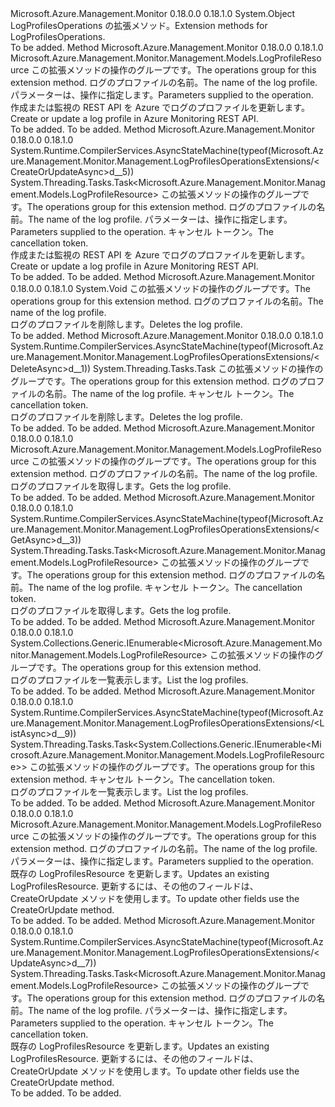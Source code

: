 <Type Name="LogProfilesOperationsExtensions" FullName="Microsoft.Azure.Management.Monitor.Management.LogProfilesOperationsExtensions">
  <TypeSignature Language="C#" Value="public static class LogProfilesOperationsExtensions" />
  <TypeSignature Language="ILAsm" Value=".class public auto ansi abstract sealed beforefieldinit LogProfilesOperationsExtensions extends System.Object" />
  <TypeSignature Language="DocId" Value="T:Microsoft.Azure.Management.Monitor.Management.LogProfilesOperationsExtensions" />
  <TypeSignature Language="VB.NET" Value="Public Module LogProfilesOperationsExtensions" />
  <TypeSignature Language="F#" Value="type LogProfilesOperationsExtensions = class" />
  <AssemblyInfo>
    <AssemblyName>Microsoft.Azure.Management.Monitor</AssemblyName>
    <AssemblyVersion>0.18.0.0</AssemblyVersion>
    <AssemblyVersion>0.18.1.0</AssemblyVersion>
  </AssemblyInfo>
  <Base>
    <BaseTypeName>System.Object</BaseTypeName>
  </Base>
  <Interfaces />
  <Docs>
    <summary>
            <span data-ttu-id="8fab7-101">LogProfilesOperations の拡張メソッド。</span><span class="sxs-lookup"><span data-stu-id="8fab7-101">Extension methods for LogProfilesOperations.</span></span>
            </summary>
    <remarks>To be added.</remarks>
  </Docs>
  <Members>
    <Member MemberName="CreateOrUpdate">
      <MemberSignature Language="C#" Value="public static Microsoft.Azure.Management.Monitor.Management.Models.LogProfileResource CreateOrUpdate (this Microsoft.Azure.Management.Monitor.Management.ILogProfilesOperations operations, string logProfileName, Microsoft.Azure.Management.Monitor.Management.Models.LogProfileResource parameters);" />
      <MemberSignature Language="ILAsm" Value=".method public static hidebysig class Microsoft.Azure.Management.Monitor.Management.Models.LogProfileResource CreateOrUpdate(class Microsoft.Azure.Management.Monitor.Management.ILogProfilesOperations operations, string logProfileName, class Microsoft.Azure.Management.Monitor.Management.Models.LogProfileResource parameters) cil managed" />
      <MemberSignature Language="DocId" Value="M:Microsoft.Azure.Management.Monitor.Management.LogProfilesOperationsExtensions.CreateOrUpdate(Microsoft.Azure.Management.Monitor.Management.ILogProfilesOperations,System.String,Microsoft.Azure.Management.Monitor.Management.Models.LogProfileResource)" />
      <MemberSignature Language="VB.NET" Value="&lt;Extension()&gt;&#xA;Public Function CreateOrUpdate (operations As ILogProfilesOperations, logProfileName As String, parameters As LogProfileResource) As LogProfileResource" />
      <MemberSignature Language="F#" Value="static member CreateOrUpdate : Microsoft.Azure.Management.Monitor.Management.ILogProfilesOperations * string * Microsoft.Azure.Management.Monitor.Management.Models.LogProfileResource -&gt; Microsoft.Azure.Management.Monitor.Management.Models.LogProfileResource" Usage="Microsoft.Azure.Management.Monitor.Management.LogProfilesOperationsExtensions.CreateOrUpdate (operations, logProfileName, parameters)" />
      <MemberType>Method</MemberType>
      <AssemblyInfo>
        <AssemblyName>Microsoft.Azure.Management.Monitor</AssemblyName>
        <AssemblyVersion>0.18.0.0</AssemblyVersion>
        <AssemblyVersion>0.18.1.0</AssemblyVersion>
      </AssemblyInfo>
      <ReturnValue>
        <ReturnType>Microsoft.Azure.Management.Monitor.Management.Models.LogProfileResource</ReturnType>
      </ReturnValue>
      <Parameters>
        <Parameter Name="operations" Type="Microsoft.Azure.Management.Monitor.Management.ILogProfilesOperations" RefType="this" />
        <Parameter Name="logProfileName" Type="System.String" />
        <Parameter Name="parameters" Type="Microsoft.Azure.Management.Monitor.Management.Models.LogProfileResource" />
      </Parameters>
      <Docs>
        <param name="operations">
            <span data-ttu-id="8fab7-102">この拡張メソッドの操作のグループです。</span><span class="sxs-lookup"><span data-stu-id="8fab7-102">The operations group for this extension method.</span></span>
            </param>
        <param name="logProfileName">
            <span data-ttu-id="8fab7-103">ログのプロファイルの名前。</span><span class="sxs-lookup"><span data-stu-id="8fab7-103">The name of the log profile.</span></span>
            </param>
        <param name="parameters">
            <span data-ttu-id="8fab7-104">パラメーターは、操作に指定します。</span><span class="sxs-lookup"><span data-stu-id="8fab7-104">Parameters supplied to the operation.</span></span>
            </param>
        <summary>
            <span data-ttu-id="8fab7-105">作成または監視の REST API を Azure でログのプロファイルを更新します。</span><span class="sxs-lookup"><span data-stu-id="8fab7-105">Create or update a log profile in Azure Monitoring REST API.</span></span>
            </summary>
        <returns>To be added.</returns>
        <remarks>To be added.</remarks>
      </Docs>
    </Member>
    <Member MemberName="CreateOrUpdateAsync">
      <MemberSignature Language="C#" Value="public static System.Threading.Tasks.Task&lt;Microsoft.Azure.Management.Monitor.Management.Models.LogProfileResource&gt; CreateOrUpdateAsync (this Microsoft.Azure.Management.Monitor.Management.ILogProfilesOperations operations, string logProfileName, Microsoft.Azure.Management.Monitor.Management.Models.LogProfileResource parameters, System.Threading.CancellationToken cancellationToken = null);" />
      <MemberSignature Language="ILAsm" Value=".method public static hidebysig class System.Threading.Tasks.Task`1&lt;class Microsoft.Azure.Management.Monitor.Management.Models.LogProfileResource&gt; CreateOrUpdateAsync(class Microsoft.Azure.Management.Monitor.Management.ILogProfilesOperations operations, string logProfileName, class Microsoft.Azure.Management.Monitor.Management.Models.LogProfileResource parameters, valuetype System.Threading.CancellationToken cancellationToken) cil managed" />
      <MemberSignature Language="DocId" Value="M:Microsoft.Azure.Management.Monitor.Management.LogProfilesOperationsExtensions.CreateOrUpdateAsync(Microsoft.Azure.Management.Monitor.Management.ILogProfilesOperations,System.String,Microsoft.Azure.Management.Monitor.Management.Models.LogProfileResource,System.Threading.CancellationToken)" />
      <MemberSignature Language="F#" Value="static member CreateOrUpdateAsync : Microsoft.Azure.Management.Monitor.Management.ILogProfilesOperations * string * Microsoft.Azure.Management.Monitor.Management.Models.LogProfileResource * System.Threading.CancellationToken -&gt; System.Threading.Tasks.Task&lt;Microsoft.Azure.Management.Monitor.Management.Models.LogProfileResource&gt;" Usage="Microsoft.Azure.Management.Monitor.Management.LogProfilesOperationsExtensions.CreateOrUpdateAsync (operations, logProfileName, parameters, cancellationToken)" />
      <MemberType>Method</MemberType>
      <AssemblyInfo>
        <AssemblyName>Microsoft.Azure.Management.Monitor</AssemblyName>
        <AssemblyVersion>0.18.0.0</AssemblyVersion>
        <AssemblyVersion>0.18.1.0</AssemblyVersion>
      </AssemblyInfo>
      <Attributes>
        <Attribute>
          <AttributeName>System.Runtime.CompilerServices.AsyncStateMachine(typeof(Microsoft.Azure.Management.Monitor.Management.LogProfilesOperationsExtensions/&lt;CreateOrUpdateAsync&gt;d__5))</AttributeName>
        </Attribute>
      </Attributes>
      <ReturnValue>
        <ReturnType>System.Threading.Tasks.Task&lt;Microsoft.Azure.Management.Monitor.Management.Models.LogProfileResource&gt;</ReturnType>
      </ReturnValue>
      <Parameters>
        <Parameter Name="operations" Type="Microsoft.Azure.Management.Monitor.Management.ILogProfilesOperations" RefType="this" />
        <Parameter Name="logProfileName" Type="System.String" />
        <Parameter Name="parameters" Type="Microsoft.Azure.Management.Monitor.Management.Models.LogProfileResource" />
        <Parameter Name="cancellationToken" Type="System.Threading.CancellationToken" />
      </Parameters>
      <Docs>
        <param name="operations">
            <span data-ttu-id="8fab7-106">この拡張メソッドの操作のグループです。</span><span class="sxs-lookup"><span data-stu-id="8fab7-106">The operations group for this extension method.</span></span>
            </param>
        <param name="logProfileName">
            <span data-ttu-id="8fab7-107">ログのプロファイルの名前。</span><span class="sxs-lookup"><span data-stu-id="8fab7-107">The name of the log profile.</span></span>
            </param>
        <param name="parameters">
            <span data-ttu-id="8fab7-108">パラメーターは、操作に指定します。</span><span class="sxs-lookup"><span data-stu-id="8fab7-108">Parameters supplied to the operation.</span></span>
            </param>
        <param name="cancellationToken">
            <span data-ttu-id="8fab7-109">キャンセル トークン。</span><span class="sxs-lookup"><span data-stu-id="8fab7-109">The cancellation token.</span></span>
            </param>
        <summary>
            <span data-ttu-id="8fab7-110">作成または監視の REST API を Azure でログのプロファイルを更新します。</span><span class="sxs-lookup"><span data-stu-id="8fab7-110">Create or update a log profile in Azure Monitoring REST API.</span></span>
            </summary>
        <returns>To be added.</returns>
        <remarks>To be added.</remarks>
      </Docs>
    </Member>
    <Member MemberName="Delete">
      <MemberSignature Language="C#" Value="public static void Delete (this Microsoft.Azure.Management.Monitor.Management.ILogProfilesOperations operations, string logProfileName);" />
      <MemberSignature Language="ILAsm" Value=".method public static hidebysig void Delete(class Microsoft.Azure.Management.Monitor.Management.ILogProfilesOperations operations, string logProfileName) cil managed" />
      <MemberSignature Language="DocId" Value="M:Microsoft.Azure.Management.Monitor.Management.LogProfilesOperationsExtensions.Delete(Microsoft.Azure.Management.Monitor.Management.ILogProfilesOperations,System.String)" />
      <MemberSignature Language="VB.NET" Value="&lt;Extension()&gt;&#xA;Public Sub Delete (operations As ILogProfilesOperations, logProfileName As String)" />
      <MemberSignature Language="F#" Value="static member Delete : Microsoft.Azure.Management.Monitor.Management.ILogProfilesOperations * string -&gt; unit" Usage="Microsoft.Azure.Management.Monitor.Management.LogProfilesOperationsExtensions.Delete (operations, logProfileName)" />
      <MemberType>Method</MemberType>
      <AssemblyInfo>
        <AssemblyName>Microsoft.Azure.Management.Monitor</AssemblyName>
        <AssemblyVersion>0.18.0.0</AssemblyVersion>
        <AssemblyVersion>0.18.1.0</AssemblyVersion>
      </AssemblyInfo>
      <ReturnValue>
        <ReturnType>System.Void</ReturnType>
      </ReturnValue>
      <Parameters>
        <Parameter Name="operations" Type="Microsoft.Azure.Management.Monitor.Management.ILogProfilesOperations" RefType="this" />
        <Parameter Name="logProfileName" Type="System.String" />
      </Parameters>
      <Docs>
        <param name="operations">
            <span data-ttu-id="8fab7-111">この拡張メソッドの操作のグループです。</span><span class="sxs-lookup"><span data-stu-id="8fab7-111">The operations group for this extension method.</span></span>
            </param>
        <param name="logProfileName">
            <span data-ttu-id="8fab7-112">ログのプロファイルの名前。</span><span class="sxs-lookup"><span data-stu-id="8fab7-112">The name of the log profile.</span></span>
            </param>
        <summary>
            <span data-ttu-id="8fab7-113">ログのプロファイルを削除します。</span><span class="sxs-lookup"><span data-stu-id="8fab7-113">Deletes the log profile.</span></span>
            </summary>
        <remarks>To be added.</remarks>
      </Docs>
    </Member>
    <Member MemberName="DeleteAsync">
      <MemberSignature Language="C#" Value="public static System.Threading.Tasks.Task DeleteAsync (this Microsoft.Azure.Management.Monitor.Management.ILogProfilesOperations operations, string logProfileName, System.Threading.CancellationToken cancellationToken = null);" />
      <MemberSignature Language="ILAsm" Value=".method public static hidebysig class System.Threading.Tasks.Task DeleteAsync(class Microsoft.Azure.Management.Monitor.Management.ILogProfilesOperations operations, string logProfileName, valuetype System.Threading.CancellationToken cancellationToken) cil managed" />
      <MemberSignature Language="DocId" Value="M:Microsoft.Azure.Management.Monitor.Management.LogProfilesOperationsExtensions.DeleteAsync(Microsoft.Azure.Management.Monitor.Management.ILogProfilesOperations,System.String,System.Threading.CancellationToken)" />
      <MemberSignature Language="F#" Value="static member DeleteAsync : Microsoft.Azure.Management.Monitor.Management.ILogProfilesOperations * string * System.Threading.CancellationToken -&gt; System.Threading.Tasks.Task" Usage="Microsoft.Azure.Management.Monitor.Management.LogProfilesOperationsExtensions.DeleteAsync (operations, logProfileName, cancellationToken)" />
      <MemberType>Method</MemberType>
      <AssemblyInfo>
        <AssemblyName>Microsoft.Azure.Management.Monitor</AssemblyName>
        <AssemblyVersion>0.18.0.0</AssemblyVersion>
        <AssemblyVersion>0.18.1.0</AssemblyVersion>
      </AssemblyInfo>
      <Attributes>
        <Attribute>
          <AttributeName>System.Runtime.CompilerServices.AsyncStateMachine(typeof(Microsoft.Azure.Management.Monitor.Management.LogProfilesOperationsExtensions/&lt;DeleteAsync&gt;d__1))</AttributeName>
        </Attribute>
      </Attributes>
      <ReturnValue>
        <ReturnType>System.Threading.Tasks.Task</ReturnType>
      </ReturnValue>
      <Parameters>
        <Parameter Name="operations" Type="Microsoft.Azure.Management.Monitor.Management.ILogProfilesOperations" RefType="this" />
        <Parameter Name="logProfileName" Type="System.String" />
        <Parameter Name="cancellationToken" Type="System.Threading.CancellationToken" />
      </Parameters>
      <Docs>
        <param name="operations">
            <span data-ttu-id="8fab7-114">この拡張メソッドの操作のグループです。</span><span class="sxs-lookup"><span data-stu-id="8fab7-114">The operations group for this extension method.</span></span>
            </param>
        <param name="logProfileName">
            <span data-ttu-id="8fab7-115">ログのプロファイルの名前。</span><span class="sxs-lookup"><span data-stu-id="8fab7-115">The name of the log profile.</span></span>
            </param>
        <param name="cancellationToken">
            <span data-ttu-id="8fab7-116">キャンセル トークン。</span><span class="sxs-lookup"><span data-stu-id="8fab7-116">The cancellation token.</span></span>
            </param>
        <summary>
            <span data-ttu-id="8fab7-117">ログのプロファイルを削除します。</span><span class="sxs-lookup"><span data-stu-id="8fab7-117">Deletes the log profile.</span></span>
            </summary>
        <returns>To be added.</returns>
        <remarks>To be added.</remarks>
      </Docs>
    </Member>
    <Member MemberName="Get">
      <MemberSignature Language="C#" Value="public static Microsoft.Azure.Management.Monitor.Management.Models.LogProfileResource Get (this Microsoft.Azure.Management.Monitor.Management.ILogProfilesOperations operations, string logProfileName);" />
      <MemberSignature Language="ILAsm" Value=".method public static hidebysig class Microsoft.Azure.Management.Monitor.Management.Models.LogProfileResource Get(class Microsoft.Azure.Management.Monitor.Management.ILogProfilesOperations operations, string logProfileName) cil managed" />
      <MemberSignature Language="DocId" Value="M:Microsoft.Azure.Management.Monitor.Management.LogProfilesOperationsExtensions.Get(Microsoft.Azure.Management.Monitor.Management.ILogProfilesOperations,System.String)" />
      <MemberSignature Language="VB.NET" Value="&lt;Extension()&gt;&#xA;Public Function Get (operations As ILogProfilesOperations, logProfileName As String) As LogProfileResource" />
      <MemberSignature Language="F#" Value="static member Get : Microsoft.Azure.Management.Monitor.Management.ILogProfilesOperations * string -&gt; Microsoft.Azure.Management.Monitor.Management.Models.LogProfileResource" Usage="Microsoft.Azure.Management.Monitor.Management.LogProfilesOperationsExtensions.Get (operations, logProfileName)" />
      <MemberType>Method</MemberType>
      <AssemblyInfo>
        <AssemblyName>Microsoft.Azure.Management.Monitor</AssemblyName>
        <AssemblyVersion>0.18.0.0</AssemblyVersion>
        <AssemblyVersion>0.18.1.0</AssemblyVersion>
      </AssemblyInfo>
      <ReturnValue>
        <ReturnType>Microsoft.Azure.Management.Monitor.Management.Models.LogProfileResource</ReturnType>
      </ReturnValue>
      <Parameters>
        <Parameter Name="operations" Type="Microsoft.Azure.Management.Monitor.Management.ILogProfilesOperations" RefType="this" />
        <Parameter Name="logProfileName" Type="System.String" />
      </Parameters>
      <Docs>
        <param name="operations">
            <span data-ttu-id="8fab7-118">この拡張メソッドの操作のグループです。</span><span class="sxs-lookup"><span data-stu-id="8fab7-118">The operations group for this extension method.</span></span>
            </param>
        <param name="logProfileName">
            <span data-ttu-id="8fab7-119">ログのプロファイルの名前。</span><span class="sxs-lookup"><span data-stu-id="8fab7-119">The name of the log profile.</span></span>
            </param>
        <summary>
            <span data-ttu-id="8fab7-120">ログのプロファイルを取得します。</span><span class="sxs-lookup"><span data-stu-id="8fab7-120">Gets the log profile.</span></span>
            </summary>
        <returns>To be added.</returns>
        <remarks>To be added.</remarks>
      </Docs>
    </Member>
    <Member MemberName="GetAsync">
      <MemberSignature Language="C#" Value="public static System.Threading.Tasks.Task&lt;Microsoft.Azure.Management.Monitor.Management.Models.LogProfileResource&gt; GetAsync (this Microsoft.Azure.Management.Monitor.Management.ILogProfilesOperations operations, string logProfileName, System.Threading.CancellationToken cancellationToken = null);" />
      <MemberSignature Language="ILAsm" Value=".method public static hidebysig class System.Threading.Tasks.Task`1&lt;class Microsoft.Azure.Management.Monitor.Management.Models.LogProfileResource&gt; GetAsync(class Microsoft.Azure.Management.Monitor.Management.ILogProfilesOperations operations, string logProfileName, valuetype System.Threading.CancellationToken cancellationToken) cil managed" />
      <MemberSignature Language="DocId" Value="M:Microsoft.Azure.Management.Monitor.Management.LogProfilesOperationsExtensions.GetAsync(Microsoft.Azure.Management.Monitor.Management.ILogProfilesOperations,System.String,System.Threading.CancellationToken)" />
      <MemberSignature Language="F#" Value="static member GetAsync : Microsoft.Azure.Management.Monitor.Management.ILogProfilesOperations * string * System.Threading.CancellationToken -&gt; System.Threading.Tasks.Task&lt;Microsoft.Azure.Management.Monitor.Management.Models.LogProfileResource&gt;" Usage="Microsoft.Azure.Management.Monitor.Management.LogProfilesOperationsExtensions.GetAsync (operations, logProfileName, cancellationToken)" />
      <MemberType>Method</MemberType>
      <AssemblyInfo>
        <AssemblyName>Microsoft.Azure.Management.Monitor</AssemblyName>
        <AssemblyVersion>0.18.0.0</AssemblyVersion>
        <AssemblyVersion>0.18.1.0</AssemblyVersion>
      </AssemblyInfo>
      <Attributes>
        <Attribute>
          <AttributeName>System.Runtime.CompilerServices.AsyncStateMachine(typeof(Microsoft.Azure.Management.Monitor.Management.LogProfilesOperationsExtensions/&lt;GetAsync&gt;d__3))</AttributeName>
        </Attribute>
      </Attributes>
      <ReturnValue>
        <ReturnType>System.Threading.Tasks.Task&lt;Microsoft.Azure.Management.Monitor.Management.Models.LogProfileResource&gt;</ReturnType>
      </ReturnValue>
      <Parameters>
        <Parameter Name="operations" Type="Microsoft.Azure.Management.Monitor.Management.ILogProfilesOperations" RefType="this" />
        <Parameter Name="logProfileName" Type="System.String" />
        <Parameter Name="cancellationToken" Type="System.Threading.CancellationToken" />
      </Parameters>
      <Docs>
        <param name="operations">
            <span data-ttu-id="8fab7-121">この拡張メソッドの操作のグループです。</span><span class="sxs-lookup"><span data-stu-id="8fab7-121">The operations group for this extension method.</span></span>
            </param>
        <param name="logProfileName">
            <span data-ttu-id="8fab7-122">ログのプロファイルの名前。</span><span class="sxs-lookup"><span data-stu-id="8fab7-122">The name of the log profile.</span></span>
            </param>
        <param name="cancellationToken">
            <span data-ttu-id="8fab7-123">キャンセル トークン。</span><span class="sxs-lookup"><span data-stu-id="8fab7-123">The cancellation token.</span></span>
            </param>
        <summary>
            <span data-ttu-id="8fab7-124">ログのプロファイルを取得します。</span><span class="sxs-lookup"><span data-stu-id="8fab7-124">Gets the log profile.</span></span>
            </summary>
        <returns>To be added.</returns>
        <remarks>To be added.</remarks>
      </Docs>
    </Member>
    <Member MemberName="List">
      <MemberSignature Language="C#" Value="public static System.Collections.Generic.IEnumerable&lt;Microsoft.Azure.Management.Monitor.Management.Models.LogProfileResource&gt; List (this Microsoft.Azure.Management.Monitor.Management.ILogProfilesOperations operations);" />
      <MemberSignature Language="ILAsm" Value=".method public static hidebysig class System.Collections.Generic.IEnumerable`1&lt;class Microsoft.Azure.Management.Monitor.Management.Models.LogProfileResource&gt; List(class Microsoft.Azure.Management.Monitor.Management.ILogProfilesOperations operations) cil managed" />
      <MemberSignature Language="DocId" Value="M:Microsoft.Azure.Management.Monitor.Management.LogProfilesOperationsExtensions.List(Microsoft.Azure.Management.Monitor.Management.ILogProfilesOperations)" />
      <MemberSignature Language="VB.NET" Value="&lt;Extension()&gt;&#xA;Public Function List (operations As ILogProfilesOperations) As IEnumerable(Of LogProfileResource)" />
      <MemberSignature Language="F#" Value="static member List : Microsoft.Azure.Management.Monitor.Management.ILogProfilesOperations -&gt; seq&lt;Microsoft.Azure.Management.Monitor.Management.Models.LogProfileResource&gt;" Usage="Microsoft.Azure.Management.Monitor.Management.LogProfilesOperationsExtensions.List operations" />
      <MemberType>Method</MemberType>
      <AssemblyInfo>
        <AssemblyName>Microsoft.Azure.Management.Monitor</AssemblyName>
        <AssemblyVersion>0.18.0.0</AssemblyVersion>
        <AssemblyVersion>0.18.1.0</AssemblyVersion>
      </AssemblyInfo>
      <ReturnValue>
        <ReturnType>System.Collections.Generic.IEnumerable&lt;Microsoft.Azure.Management.Monitor.Management.Models.LogProfileResource&gt;</ReturnType>
      </ReturnValue>
      <Parameters>
        <Parameter Name="operations" Type="Microsoft.Azure.Management.Monitor.Management.ILogProfilesOperations" RefType="this" />
      </Parameters>
      <Docs>
        <param name="operations">
            <span data-ttu-id="8fab7-125">この拡張メソッドの操作のグループです。</span><span class="sxs-lookup"><span data-stu-id="8fab7-125">The operations group for this extension method.</span></span>
            </param>
        <summary>
            <span data-ttu-id="8fab7-126">ログのプロファイルを一覧表示します。</span><span class="sxs-lookup"><span data-stu-id="8fab7-126">List the log profiles.</span></span>
            </summary>
        <returns>To be added.</returns>
        <remarks>To be added.</remarks>
      </Docs>
    </Member>
    <Member MemberName="ListAsync">
      <MemberSignature Language="C#" Value="public static System.Threading.Tasks.Task&lt;System.Collections.Generic.IEnumerable&lt;Microsoft.Azure.Management.Monitor.Management.Models.LogProfileResource&gt;&gt; ListAsync (this Microsoft.Azure.Management.Monitor.Management.ILogProfilesOperations operations, System.Threading.CancellationToken cancellationToken = null);" />
      <MemberSignature Language="ILAsm" Value=".method public static hidebysig class System.Threading.Tasks.Task`1&lt;class System.Collections.Generic.IEnumerable`1&lt;class Microsoft.Azure.Management.Monitor.Management.Models.LogProfileResource&gt;&gt; ListAsync(class Microsoft.Azure.Management.Monitor.Management.ILogProfilesOperations operations, valuetype System.Threading.CancellationToken cancellationToken) cil managed" />
      <MemberSignature Language="DocId" Value="M:Microsoft.Azure.Management.Monitor.Management.LogProfilesOperationsExtensions.ListAsync(Microsoft.Azure.Management.Monitor.Management.ILogProfilesOperations,System.Threading.CancellationToken)" />
      <MemberSignature Language="F#" Value="static member ListAsync : Microsoft.Azure.Management.Monitor.Management.ILogProfilesOperations * System.Threading.CancellationToken -&gt; System.Threading.Tasks.Task&lt;seq&lt;Microsoft.Azure.Management.Monitor.Management.Models.LogProfileResource&gt;&gt;" Usage="Microsoft.Azure.Management.Monitor.Management.LogProfilesOperationsExtensions.ListAsync (operations, cancellationToken)" />
      <MemberType>Method</MemberType>
      <AssemblyInfo>
        <AssemblyName>Microsoft.Azure.Management.Monitor</AssemblyName>
        <AssemblyVersion>0.18.0.0</AssemblyVersion>
        <AssemblyVersion>0.18.1.0</AssemblyVersion>
      </AssemblyInfo>
      <Attributes>
        <Attribute>
          <AttributeName>System.Runtime.CompilerServices.AsyncStateMachine(typeof(Microsoft.Azure.Management.Monitor.Management.LogProfilesOperationsExtensions/&lt;ListAsync&gt;d__9))</AttributeName>
        </Attribute>
      </Attributes>
      <ReturnValue>
        <ReturnType>System.Threading.Tasks.Task&lt;System.Collections.Generic.IEnumerable&lt;Microsoft.Azure.Management.Monitor.Management.Models.LogProfileResource&gt;&gt;</ReturnType>
      </ReturnValue>
      <Parameters>
        <Parameter Name="operations" Type="Microsoft.Azure.Management.Monitor.Management.ILogProfilesOperations" RefType="this" />
        <Parameter Name="cancellationToken" Type="System.Threading.CancellationToken" />
      </Parameters>
      <Docs>
        <param name="operations">
            <span data-ttu-id="8fab7-127">この拡張メソッドの操作のグループです。</span><span class="sxs-lookup"><span data-stu-id="8fab7-127">The operations group for this extension method.</span></span>
            </param>
        <param name="cancellationToken">
            <span data-ttu-id="8fab7-128">キャンセル トークン。</span><span class="sxs-lookup"><span data-stu-id="8fab7-128">The cancellation token.</span></span>
            </param>
        <summary>
            <span data-ttu-id="8fab7-129">ログのプロファイルを一覧表示します。</span><span class="sxs-lookup"><span data-stu-id="8fab7-129">List the log profiles.</span></span>
            </summary>
        <returns>To be added.</returns>
        <remarks>To be added.</remarks>
      </Docs>
    </Member>
    <Member MemberName="Update">
      <MemberSignature Language="C#" Value="public static Microsoft.Azure.Management.Monitor.Management.Models.LogProfileResource Update (this Microsoft.Azure.Management.Monitor.Management.ILogProfilesOperations operations, string logProfileName, Microsoft.Azure.Management.Monitor.Management.Models.LogProfileResourcePatch logProfilesResource);" />
      <MemberSignature Language="ILAsm" Value=".method public static hidebysig class Microsoft.Azure.Management.Monitor.Management.Models.LogProfileResource Update(class Microsoft.Azure.Management.Monitor.Management.ILogProfilesOperations operations, string logProfileName, class Microsoft.Azure.Management.Monitor.Management.Models.LogProfileResourcePatch logProfilesResource) cil managed" />
      <MemberSignature Language="DocId" Value="M:Microsoft.Azure.Management.Monitor.Management.LogProfilesOperationsExtensions.Update(Microsoft.Azure.Management.Monitor.Management.ILogProfilesOperations,System.String,Microsoft.Azure.Management.Monitor.Management.Models.LogProfileResourcePatch)" />
      <MemberSignature Language="VB.NET" Value="&lt;Extension()&gt;&#xA;Public Function Update (operations As ILogProfilesOperations, logProfileName As String, logProfilesResource As LogProfileResourcePatch) As LogProfileResource" />
      <MemberSignature Language="F#" Value="static member Update : Microsoft.Azure.Management.Monitor.Management.ILogProfilesOperations * string * Microsoft.Azure.Management.Monitor.Management.Models.LogProfileResourcePatch -&gt; Microsoft.Azure.Management.Monitor.Management.Models.LogProfileResource" Usage="Microsoft.Azure.Management.Monitor.Management.LogProfilesOperationsExtensions.Update (operations, logProfileName, logProfilesResource)" />
      <MemberType>Method</MemberType>
      <AssemblyInfo>
        <AssemblyName>Microsoft.Azure.Management.Monitor</AssemblyName>
        <AssemblyVersion>0.18.0.0</AssemblyVersion>
        <AssemblyVersion>0.18.1.0</AssemblyVersion>
      </AssemblyInfo>
      <ReturnValue>
        <ReturnType>Microsoft.Azure.Management.Monitor.Management.Models.LogProfileResource</ReturnType>
      </ReturnValue>
      <Parameters>
        <Parameter Name="operations" Type="Microsoft.Azure.Management.Monitor.Management.ILogProfilesOperations" RefType="this" />
        <Parameter Name="logProfileName" Type="System.String" />
        <Parameter Name="logProfilesResource" Type="Microsoft.Azure.Management.Monitor.Management.Models.LogProfileResourcePatch" />
      </Parameters>
      <Docs>
        <param name="operations">
            <span data-ttu-id="8fab7-130">この拡張メソッドの操作のグループです。</span><span class="sxs-lookup"><span data-stu-id="8fab7-130">The operations group for this extension method.</span></span>
            </param>
        <param name="logProfileName">
            <span data-ttu-id="8fab7-131">ログのプロファイルの名前。</span><span class="sxs-lookup"><span data-stu-id="8fab7-131">The name of the log profile.</span></span>
            </param>
        <param name="logProfilesResource">
            <span data-ttu-id="8fab7-132">パラメーターは、操作に指定します。</span><span class="sxs-lookup"><span data-stu-id="8fab7-132">Parameters supplied to the operation.</span></span>
            </param>
        <summary>
            <span data-ttu-id="8fab7-133">既存の LogProfilesResource を更新します。</span><span class="sxs-lookup"><span data-stu-id="8fab7-133">Updates an existing LogProfilesResource.</span></span> <span data-ttu-id="8fab7-134">更新するには、その他のフィールドは、CreateOrUpdate メソッドを使用します。</span><span class="sxs-lookup"><span data-stu-id="8fab7-134">To update other fields use the CreateOrUpdate method.</span></span>
            </summary>
        <returns>To be added.</returns>
        <remarks>To be added.</remarks>
      </Docs>
    </Member>
    <Member MemberName="UpdateAsync">
      <MemberSignature Language="C#" Value="public static System.Threading.Tasks.Task&lt;Microsoft.Azure.Management.Monitor.Management.Models.LogProfileResource&gt; UpdateAsync (this Microsoft.Azure.Management.Monitor.Management.ILogProfilesOperations operations, string logProfileName, Microsoft.Azure.Management.Monitor.Management.Models.LogProfileResourcePatch logProfilesResource, System.Threading.CancellationToken cancellationToken = null);" />
      <MemberSignature Language="ILAsm" Value=".method public static hidebysig class System.Threading.Tasks.Task`1&lt;class Microsoft.Azure.Management.Monitor.Management.Models.LogProfileResource&gt; UpdateAsync(class Microsoft.Azure.Management.Monitor.Management.ILogProfilesOperations operations, string logProfileName, class Microsoft.Azure.Management.Monitor.Management.Models.LogProfileResourcePatch logProfilesResource, valuetype System.Threading.CancellationToken cancellationToken) cil managed" />
      <MemberSignature Language="DocId" Value="M:Microsoft.Azure.Management.Monitor.Management.LogProfilesOperationsExtensions.UpdateAsync(Microsoft.Azure.Management.Monitor.Management.ILogProfilesOperations,System.String,Microsoft.Azure.Management.Monitor.Management.Models.LogProfileResourcePatch,System.Threading.CancellationToken)" />
      <MemberSignature Language="F#" Value="static member UpdateAsync : Microsoft.Azure.Management.Monitor.Management.ILogProfilesOperations * string * Microsoft.Azure.Management.Monitor.Management.Models.LogProfileResourcePatch * System.Threading.CancellationToken -&gt; System.Threading.Tasks.Task&lt;Microsoft.Azure.Management.Monitor.Management.Models.LogProfileResource&gt;" Usage="Microsoft.Azure.Management.Monitor.Management.LogProfilesOperationsExtensions.UpdateAsync (operations, logProfileName, logProfilesResource, cancellationToken)" />
      <MemberType>Method</MemberType>
      <AssemblyInfo>
        <AssemblyName>Microsoft.Azure.Management.Monitor</AssemblyName>
        <AssemblyVersion>0.18.0.0</AssemblyVersion>
        <AssemblyVersion>0.18.1.0</AssemblyVersion>
      </AssemblyInfo>
      <Attributes>
        <Attribute>
          <AttributeName>System.Runtime.CompilerServices.AsyncStateMachine(typeof(Microsoft.Azure.Management.Monitor.Management.LogProfilesOperationsExtensions/&lt;UpdateAsync&gt;d__7))</AttributeName>
        </Attribute>
      </Attributes>
      <ReturnValue>
        <ReturnType>System.Threading.Tasks.Task&lt;Microsoft.Azure.Management.Monitor.Management.Models.LogProfileResource&gt;</ReturnType>
      </ReturnValue>
      <Parameters>
        <Parameter Name="operations" Type="Microsoft.Azure.Management.Monitor.Management.ILogProfilesOperations" RefType="this" />
        <Parameter Name="logProfileName" Type="System.String" />
        <Parameter Name="logProfilesResource" Type="Microsoft.Azure.Management.Monitor.Management.Models.LogProfileResourcePatch" />
        <Parameter Name="cancellationToken" Type="System.Threading.CancellationToken" />
      </Parameters>
      <Docs>
        <param name="operations">
            <span data-ttu-id="8fab7-135">この拡張メソッドの操作のグループです。</span><span class="sxs-lookup"><span data-stu-id="8fab7-135">The operations group for this extension method.</span></span>
            </param>
        <param name="logProfileName">
            <span data-ttu-id="8fab7-136">ログのプロファイルの名前。</span><span class="sxs-lookup"><span data-stu-id="8fab7-136">The name of the log profile.</span></span>
            </param>
        <param name="logProfilesResource">
            <span data-ttu-id="8fab7-137">パラメーターは、操作に指定します。</span><span class="sxs-lookup"><span data-stu-id="8fab7-137">Parameters supplied to the operation.</span></span>
            </param>
        <param name="cancellationToken">
            <span data-ttu-id="8fab7-138">キャンセル トークン。</span><span class="sxs-lookup"><span data-stu-id="8fab7-138">The cancellation token.</span></span>
            </param>
        <summary>
            <span data-ttu-id="8fab7-139">既存の LogProfilesResource を更新します。</span><span class="sxs-lookup"><span data-stu-id="8fab7-139">Updates an existing LogProfilesResource.</span></span> <span data-ttu-id="8fab7-140">更新するには、その他のフィールドは、CreateOrUpdate メソッドを使用します。</span><span class="sxs-lookup"><span data-stu-id="8fab7-140">To update other fields use the CreateOrUpdate method.</span></span>
            </summary>
        <returns>To be added.</returns>
        <remarks>To be added.</remarks>
      </Docs>
    </Member>
  </Members>
</Type>